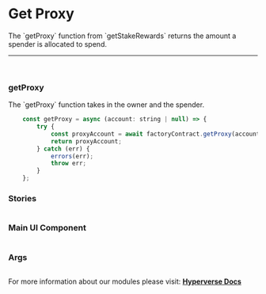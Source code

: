 # Get Proxy

<p> The `getProxy` function from `getStakeRewards` returns the amount a spender is allocated to spend. </p>

---

<br>

### getProxy

<p> The `getProxy` function takes in the owner and the spender. </p>

```jsx
	const getProxy = async (account: string | null) => {
		try {
			const proxyAccount = await factoryContract.getProxy(account);
			return proxyAccount;
		} catch (err) {
			errors(err);
			throw err;
		}
	};
```

### Stories

```jsx

```

### Main UI Component

```jsx

```

### Args

```jsx

```

For more information about our modules please visit: [**Hyperverse Docs**](docs.hyperverse.dev)
